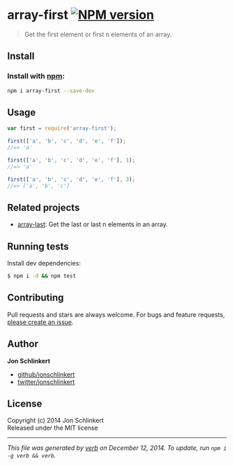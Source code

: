 # array-first [![NPM version](https://badge.fury.io/js/array-first.svg)](http://badge.fury.io/js/array-first)

> Get the first element or first n elements of an array.

## Install
### Install with [npm](npmjs.org):

```bash
npm i array-first --save-dev
```

## Usage

```js
var first = require('array-first');

first(['a', 'b', 'c', 'd', 'e', 'f']);
//=> 'a'

first(['a', 'b', 'c', 'd', 'e', 'f'], 1);
//=> 'a'

first(['a', 'b', 'c', 'd', 'e', 'f'], 3);
//=> ['a', 'b', 'c']
```

## Related projects

* [array-last](https://www.npmjs.com/package/array-last): Get the last or last n elements in an array.

## Running tests

Install dev dependencies:

```sh
$ npm i -d && npm test
```

## Contributing

Pull requests and stars are always welcome. For bugs and feature requests, [please create an issue](/new).

## Author

**Jon Schlinkert**
 
+ [github/jonschlinkert](https://github.com/jonschlinkert)
+ [twitter/jonschlinkert](http://twitter.com/jonschlinkert) 

## License
Copyright (c) 2014 Jon Schlinkert  
Released under the MIT license

***

_This file was generated by [verb](https://github.com/assemble/verb) on December 12, 2014. To update, run `npm i -g verb && verb`._

